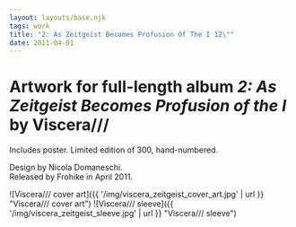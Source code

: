 ```yaml
---
layout: layouts/base.njk
tags: work
title: "2: As Zeitgeist Becomes Profusion Of The I 12\""
date: 2011-04-01
---
```

# Artwork for full-length album _2: As Zeitgeist Becomes Profusion of the I_ by Viscera///

Includes poster. Limited edition of 300, hand-numbered.

Design by Nicola Domaneschi.  
Released by Frohike in April 2011.

![Viscera/// cover art]({{ '/img/viscera_zeitgeist_cover_art.jpg' | url }} "Viscera/// cover art")
![Viscera/// sleeve]({{ '/img/viscera_zeitgeist_sleeve.jpg' | url }} "Viscera/// sleeve")
